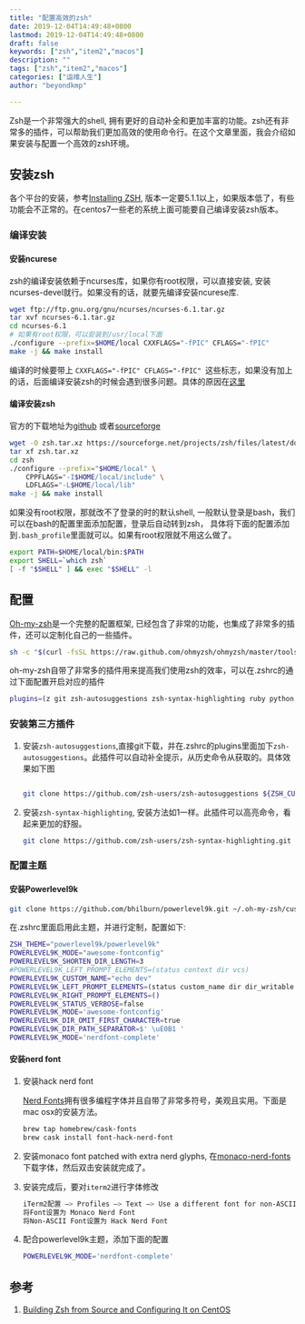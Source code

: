 ```yaml
---
title: "配置高效的zsh"
date: 2019-12-04T14:49:48+0800
lastmod: 2019-12-04T14:49:48+0800
draft: false
keywords: ["zsh","item2","macos"]
description: ""
tags: ["zsh","item2","macos"]
categories: ["运维人生"]
author: "beyondkmp"

---
```


Zsh是一个非常强大的shell, 拥有更好的自动补全和更加丰富的功能。zsh还有非常多的插件，可以帮助我们更加高效的使用命令行。在这个文章里面，我会介绍如果安装与配置一个高效的zsh环境。

## 安装zsh

各个平台的安装，参考[Installing ZSH](https://github.com/ohmyzsh/ohmyzsh/wiki/Installing-ZSH), 版本一定要5.1.1以上，如果版本低了，有些功能会不正常的。在centos7一些老的系统上面可能要自己编译安装zsh版本。

<!--more-->

### 编译安装

#### 安装ncurese

zsh的编译安装依赖于ncurses库，如果你有root权限，可以直接安装, 安装ncurses-devel就行。如果没有的话，就要先编译安装ncurese库.

```bash
wget ftp://ftp.gnu.org/gnu/ncurses/ncurses-6.1.tar.gz
tar xvf ncurses-6.1.tar.gz
cd ncurses-6.1
# 如果有root权限，可以安装到/usr/local下面
./configure --prefix=$HOME/local CXXFLAGS="-fPIC" CFLAGS="-fPIC"
make -j && make install
```

编译的时候要带上 `CXXFLAGS="-fPIC" CFLAGS="-fPIC" `这些标志，如果没有加上的话，后面编译安装zsh的时候会遇到很多问题。具体的原因在[这里](https://unix.stackexchange.com/questions/123597/building-zsh-without-admin-priv-no-terminal-handling-library-found)


#### 编译安装zsh

官方的下载地址为[github](https://github.com/zsh-users/zsh) 或者[sourceforge](https://sourceforge.net/projects/zsh/files/latest/download)

```bash
wget -O zsh.tar.xz https://sourceforge.net/projects/zsh/files/latest/download
tar xf zsh.tar.xz
cd zsh
./configure --prefix="$HOME/local" \
    CPPFLAGS="-I$HOME/local/include" \
    LDFLAGS="-L$HOME/local/lib"
make -j && make install
```

如果没有root权限，那就改不了登录的时的默认shell, 一般默认登录是bash，我们可以在bash的配置里面添加配置，登录后自动转到zsh， 具体将下面的配置添加到`.bash_profile`里面就可以。如果有root权限就不用这么做了。

```bash
export PATH=$HOME/local/bin:$PATH
export SHELL=`which zsh`
[ -f "$SHELL" ] && exec "$SHELL" -l
```

## 配置

[Oh-my-zsh](https://ohmyz.sh/)是一个完整的配置框架, 已经包含了非常的功能，也集成了非常多的插件，还可以定制化自己的一些插件。

```bash
sh -c "$(curl -fsSL https://raw.github.com/ohmyzsh/ohmyzsh/master/tools/install.sh)"
```

oh-my-zsh自带了非常多的插件用来提高我们使用zsh的效率，可以在.zshrc的通过下面配置开启对应的插件

```bash
plugins=(z git zsh-autosuggestions zsh-syntax-highlighting ruby python gem pip go)
```

### 安装第三方插件

1. 安装`zsh-autosuggestions`,直接git下载，并在.zshrc的plugins里面加下`zsh-autosuggestions`。此插件可以自动补全提示，从历史命令从获取的。具体效果如下图

    ![]()

    ```bash
    git clone https://github.com/zsh-users/zsh-autosuggestions ${ZSH_CUSTOM:-~/.oh-my-zsh/custom}/plugins/zsh-autosuggestions
    ```

2. 安装`zsh-syntax-highlighting`, 安装方法如1一样。此插件可以高亮命令，看起来更加的舒服。

    ```bash
    git clone https://github.com/zsh-users/zsh-syntax-highlighting.git $ZSH_CUSTOM/plugins/zsh-syntax-highlighting
    ```

### 配置主题

#### 安装Powerlevel9k

```bash
git clone https://github.com/bhilburn/powerlevel9k.git ~/.oh-my-zsh/custom/themes/powerlevel9k
```

在.zshrc里面启用此主题，并进行定制，配置如下:

```zsh
ZSH_THEME="powerlevel9k/powerlevel9k"
POWERLEVEL9K_MODE="awesome-fontconfig"
POWERLEVEL9K_SHORTEN_DIR_LENGTH=3
#POWERLEVEL9K_LEFT_PROMPT_ELEMENTS=(status context dir vcs)
POWERLEVEL9K_CUSTOM_NAME="echo dev"
POWERLEVEL9K_LEFT_PROMPT_ELEMENTS=(status custom_name dir dir_writable vcs)
POWERLEVEL9K_RIGHT_PROMPT_ELEMENTS=()
POWERLEVEL9K_STATUS_VERBOSE=false
POWERLEVEL9K_MODE='awesome-fontconfig'
POWERLEVEL9K_DIR_OMIT_FIRST_CHARACTER=true
POWERLEVEL9K_DIR_PATH_SEPARATOR=$' \uE0B1 '
POWERLEVEL9K_MODE='nerdfont-complete'
```

#### 安装nerd font

1. 安装hack nerd font

    [Nerd Fonts](https://github.com/ryanoasis/nerd-fonts)拥有很多编程字体并且自带了非常多符号，美观且实用。下面是mac osx的安装方法。

    ```bash
    brew tap homebrew/cask-fonts
    brew cask install font-hack-nerd-font
    ```

2. 安装monaco font patched with extra nerd glyphs, 在[monaco-nerd-fonts](https://github.com/beyondkmp/monaco-nerd-fonts)下载字体，然后双击安装就完成了。

3. 安装完成后，要对`iterm2`进行字体修改

    ```bash
    iTerm2配置 –> Profiles –> Text –> Use a different font for non-ASCII Text
    将Font设置为 Monaco Nerd Font
    将Non-ASCII Font设置为 Hack Nerd Font
    ```
4. 配合powerlevel9k主题，添加下面的配置

    ```bash
    POWERLEVEL9K_MODE='nerdfont-complete'
    ```

## 参考
1. [Building Zsh from Source and Configuring It on CentOS](https://jdhao.github.io/2018/10/13/centos_zsh_install_use/)
